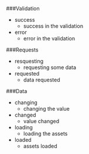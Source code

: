 <!-- Estados que cada componente pode ter -->

###Validation
- success
    + success in the validation
- error
    + error in the validation

###Requests
- resquesting
    + requesting some data
- requested
    + data requested

###Data
- changing
    + changing the value
- changed
    + value changed
- loading
    + loading the assets
- loaded
    + assets loaded

